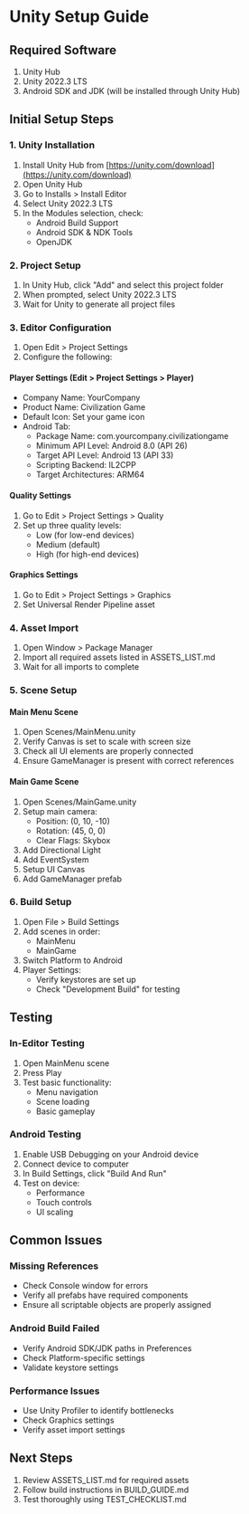 # Unity Setup Guide

## Required Software
1. Unity Hub
2. Unity 2022.3 LTS
3. Android SDK and JDK (will be installed through Unity Hub)

## Initial Setup Steps

### 1. Unity Installation
1. Install Unity Hub from [https://unity.com/download](https://unity.com/download)
2. Open Unity Hub
3. Go to Installs > Install Editor
4. Select Unity 2022.3 LTS
5. In the Modules selection, check:
   - Android Build Support
   - Android SDK & NDK Tools
   - OpenJDK

### 2. Project Setup
1. In Unity Hub, click "Add" and select this project folder
2. When prompted, select Unity 2022.3 LTS
3. Wait for Unity to generate all project files

### 3. Editor Configuration
1. Open Edit > Project Settings
2. Configure the following:

#### Player Settings (Edit > Project Settings > Player)
- Company Name: YourCompany
- Product Name: Civilization Game
- Default Icon: Set your game icon
- Android Tab:
  - Package Name: com.yourcompany.civilizationgame
  - Minimum API Level: Android 8.0 (API 26)
  - Target API Level: Android 13 (API 33)
  - Scripting Backend: IL2CPP
  - Target Architectures: ARM64

#### Quality Settings
1. Go to Edit > Project Settings > Quality
2. Set up three quality levels:
   - Low (for low-end devices)
   - Medium (default)
   - High (for high-end devices)

#### Graphics Settings
1. Go to Edit > Project Settings > Graphics
2. Set Universal Render Pipeline asset

### 4. Asset Import
1. Open Window > Package Manager
2. Import all required assets listed in ASSETS_LIST.md
3. Wait for all imports to complete

### 5. Scene Setup

#### Main Menu Scene
1. Open Scenes/MainMenu.unity
2. Verify Canvas is set to scale with screen size
3. Check all UI elements are properly connected
4. Ensure GameManager is present with correct references

#### Main Game Scene
1. Open Scenes/MainGame.unity
2. Setup main camera:
   - Position: (0, 10, -10)
   - Rotation: (45, 0, 0)
   - Clear Flags: Skybox
3. Add Directional Light
4. Add EventSystem
5. Setup UI Canvas
6. Add GameManager prefab

### 6. Build Setup
1. Open File > Build Settings
2. Add scenes in order:
   - MainMenu
   - MainGame
3. Switch Platform to Android
4. Player Settings:
   - Verify keystores are set up
   - Check "Development Build" for testing

## Testing

### In-Editor Testing
1. Open MainMenu scene
2. Press Play
3. Test basic functionality:
   - Menu navigation
   - Scene loading
   - Basic gameplay

### Android Testing
1. Enable USB Debugging on your Android device
2. Connect device to computer
3. In Build Settings, click "Build And Run"
4. Test on device:
   - Performance
   - Touch controls
   - UI scaling

## Common Issues

### Missing References
- Check Console window for errors
- Verify all prefabs have required components
- Ensure all scriptable objects are properly assigned

### Android Build Failed
- Verify Android SDK/JDK paths in Preferences
- Check Platform-specific settings
- Validate keystore settings

### Performance Issues
- Use Unity Profiler to identify bottlenecks
- Check Graphics settings
- Verify asset import settings

## Next Steps

1. Review ASSETS_LIST.md for required assets
2. Follow build instructions in BUILD_GUIDE.md
3. Test thoroughly using TEST_CHECKLIST.md
